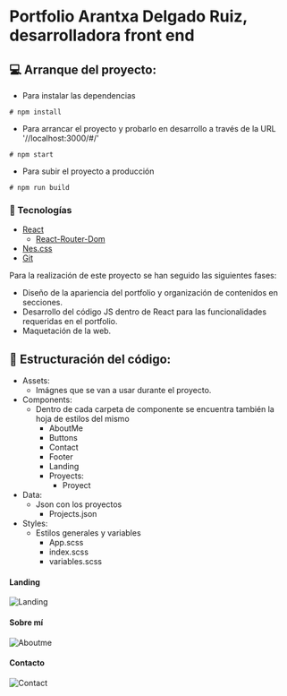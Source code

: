 # Portfolio Arantxa Delgado Ruiz, desarrolladora front end 

## :computer: Arranque del proyecto:

- Para instalar las dependencias 
```
# npm install
```


- Para arrancar el proyecto y probarlo en desarrollo a través de la URL '//localhost:3000/#/'
```
# npm start
```


- Para subir el proyecto a producción 
```
# npm run build
```

### :wrench: Tecnologías

- [React](https://es.reactjs.org/)
    - [React-Router-Dom](https://reactrouter.com/web/guides/quick-start)
- [Nes.css](https://nostalgic-css.github.io/NES.css/)
- [Git](https://git-scm.com/)

Para la realización de este proyecto se han seguido las siguientes fases:

- Diseño de la apariencia del portfolio y organización de contenidos en secciones.
- Desarrollo del código JS dentro de React para las funcionalidades requeridas en el portfolio.
- Maquetación de la web.

## :open_file_folder: Estructuración del código:

- Assets:
    - Imágnes que se van a usar durante el proyecto.
- Components: 
    - Dentro de cada carpeta de componente se encuentra también la hoja de estilos del mismo
        - AboutMe
        - Buttons
        - Contact
        - Footer
        - Landing
        - Proyects:
            - Proyect
- Data:
    - Json con los proyectos 
        - Projects.json
- Styles: 
    - Estilos generales y variables 
        - App.scss
        - index.scss
        - variables.scss


#### Landing

![Landing](https://user-images.githubusercontent.com/70486185/118110615-ecb1fb00-b3e2-11eb-92b0-1873563d469a.png)


#### Sobre mí

![Aboutme](https://user-images.githubusercontent.com/70486185/118799956-a60b4780-b89f-11eb-9d27-485a344dac8c.png)


#### Contacto

![Contact](https://user-images.githubusercontent.com/70486185/118111262-c0e34500-b3e3-11eb-8b07-8c72ac61da1a.png)

